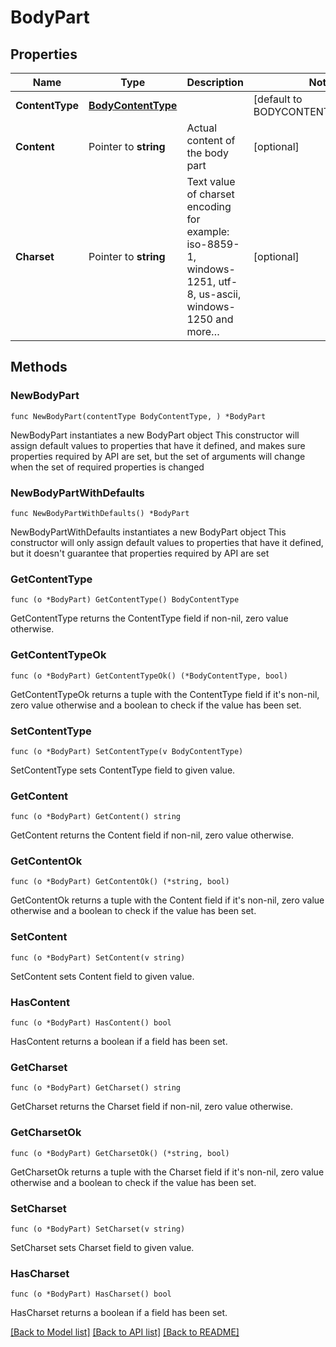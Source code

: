 # BodyPart

## Properties

Name | Type | Description | Notes
------------ | ------------- | ------------- | -------------
**ContentType** | [**BodyContentType**](BodyContentType.md) |  | [default to BODYCONTENTTYPE_HTML]
**Content** | Pointer to **string** | Actual content of the body part | [optional] 
**Charset** | Pointer to **string** | Text value of charset encoding for example: iso-8859-1, windows-1251, utf-8, us-ascii, windows-1250 and more… | [optional] 

## Methods

### NewBodyPart

`func NewBodyPart(contentType BodyContentType, ) *BodyPart`

NewBodyPart instantiates a new BodyPart object
This constructor will assign default values to properties that have it defined,
and makes sure properties required by API are set, but the set of arguments
will change when the set of required properties is changed

### NewBodyPartWithDefaults

`func NewBodyPartWithDefaults() *BodyPart`

NewBodyPartWithDefaults instantiates a new BodyPart object
This constructor will only assign default values to properties that have it defined,
but it doesn't guarantee that properties required by API are set

### GetContentType

`func (o *BodyPart) GetContentType() BodyContentType`

GetContentType returns the ContentType field if non-nil, zero value otherwise.

### GetContentTypeOk

`func (o *BodyPart) GetContentTypeOk() (*BodyContentType, bool)`

GetContentTypeOk returns a tuple with the ContentType field if it's non-nil, zero value otherwise
and a boolean to check if the value has been set.

### SetContentType

`func (o *BodyPart) SetContentType(v BodyContentType)`

SetContentType sets ContentType field to given value.


### GetContent

`func (o *BodyPart) GetContent() string`

GetContent returns the Content field if non-nil, zero value otherwise.

### GetContentOk

`func (o *BodyPart) GetContentOk() (*string, bool)`

GetContentOk returns a tuple with the Content field if it's non-nil, zero value otherwise
and a boolean to check if the value has been set.

### SetContent

`func (o *BodyPart) SetContent(v string)`

SetContent sets Content field to given value.

### HasContent

`func (o *BodyPart) HasContent() bool`

HasContent returns a boolean if a field has been set.

### GetCharset

`func (o *BodyPart) GetCharset() string`

GetCharset returns the Charset field if non-nil, zero value otherwise.

### GetCharsetOk

`func (o *BodyPart) GetCharsetOk() (*string, bool)`

GetCharsetOk returns a tuple with the Charset field if it's non-nil, zero value otherwise
and a boolean to check if the value has been set.

### SetCharset

`func (o *BodyPart) SetCharset(v string)`

SetCharset sets Charset field to given value.

### HasCharset

`func (o *BodyPart) HasCharset() bool`

HasCharset returns a boolean if a field has been set.


[[Back to Model list]](../README.md#documentation-for-models) [[Back to API list]](../README.md#documentation-for-api-endpoints) [[Back to README]](../README.md)



